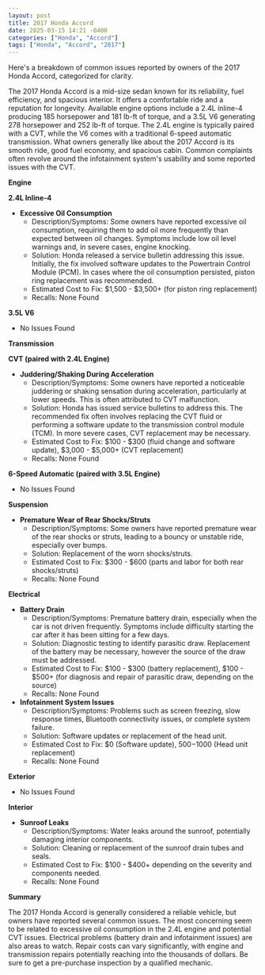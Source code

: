 ```yaml
---
layout: post
title: 2017 Honda Accord
date: 2025-03-15 14:21 -0400
categories: ["Honda", "Accord"]
tags: ["Honda", "Accord", "2017"]
---
```

Here's a breakdown of common issues reported by owners of the 2017 Honda Accord, categorized for clarity.

The 2017 Honda Accord is a mid-size sedan known for its reliability, fuel efficiency, and spacious interior. It offers a comfortable ride and a reputation for longevity. Available engine options include a 2.4L inline-4 producing 185 horsepower and 181 lb-ft of torque, and a 3.5L V6 generating 278 horsepower and 252 lb-ft of torque. The 2.4L engine is typically paired with a CVT, while the V6 comes with a traditional 6-speed automatic transmission. What owners generally like about the 2017 Accord is its smooth ride, good fuel economy, and spacious cabin. Common complaints often revolve around the infotainment system's usability and some reported issues with the CVT.

**Engine**

**2.4L Inline-4**

*   **Excessive Oil Consumption**
    *   Description/Symptoms: Some owners have reported excessive oil consumption, requiring them to add oil more frequently than expected between oil changes. Symptoms include low oil level warnings and, in severe cases, engine knocking.
    *   Solution: Honda released a service bulletin addressing this issue. Initially, the fix involved software updates to the Powertrain Control Module (PCM). In cases where the oil consumption persisted, piston ring replacement was recommended.
    *   Estimated Cost to Fix: $1,500 - $3,500+ (for piston ring replacement)
    *   Recalls: None Found

**3.5L V6**

*   No Issues Found

**Transmission**

**CVT (paired with 2.4L Engine)**

*   **Juddering/Shaking During Acceleration**
    *   Description/Symptoms: Some owners have reported a noticeable juddering or shaking sensation during acceleration, particularly at lower speeds. This is often attributed to CVT malfunction.
    *   Solution: Honda has issued service bulletins to address this. The recommended fix often involves replacing the CVT fluid or performing a software update to the transmission control module (TCM). In more severe cases, CVT replacement may be necessary.
    *   Estimated Cost to Fix: $100 - $300 (fluid change and software update), $3,000 - $5,000+ (CVT replacement)
    *   Recalls: None Found

**6-Speed Automatic (paired with 3.5L Engine)**

*   No Issues Found

**Suspension**

*   **Premature Wear of Rear Shocks/Struts**
    *   Description/Symptoms: Some owners have reported premature wear of the rear shocks or struts, leading to a bouncy or unstable ride, especially over bumps.
    *   Solution: Replacement of the worn shocks/struts.
    *   Estimated Cost to Fix: $300 - $600 (parts and labor for both rear shocks/struts)
    *   Recalls: None Found

**Electrical**

*   **Battery Drain**
    *   Description/Symptoms: Premature battery drain, especially when the car is not driven frequently. Symptoms include difficulty starting the car after it has been sitting for a few days.
    *   Solution: Diagnostic testing to identify parasitic draw. Replacement of the battery may be necessary, however the source of the draw must be addressed.
    *   Estimated Cost to Fix: $100 - $300 (battery replacement), $100 - $500+ (for diagnosis and repair of parasitic draw, depending on the source)
    *   Recalls: None Found
*   **Infotainment System Issues**
    * Description/Symptoms: Problems such as screen freezing, slow response times, Bluetooth connectivity issues, or complete system failure.
    * Solution: Software updates or replacement of the head unit.
    * Estimated Cost to Fix: $0 (Software update), $500-$1000 (Head unit replacement)
    * Recalls: None Found

**Exterior**

*   No Issues Found

**Interior**

*   **Sunroof Leaks**
    *   Description/Symptoms: Water leaks around the sunroof, potentially damaging interior components.
    *   Solution: Cleaning or replacement of the sunroof drain tubes and seals.
    *   Estimated Cost to Fix: $100 - $400+ depending on the severity and components needed.
    *   Recalls: None Found

**Summary**

The 2017 Honda Accord is generally considered a reliable vehicle, but owners have reported several common issues. The most concerning seem to be related to excessive oil consumption in the 2.4L engine and potential CVT issues. Electrical problems (battery drain and infotainment issues) are also areas to watch. Repair costs can vary significantly, with engine and transmission repairs potentially reaching into the thousands of dollars. Be sure to get a pre-purchase inspection by a qualified mechanic.

